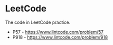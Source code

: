 # LeetCode

The code in LeetCode practice.

+ P57 - https://www.lintcode.com/problem/57
+ P918 - https://www.lintcode.com/problem/918